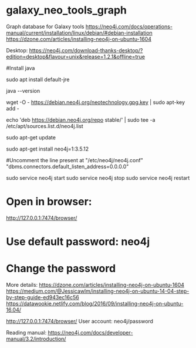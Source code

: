 # galaxy_neo_tools_graph
Graph database for Galaxy tools
https://neo4j.com/docs/operations-manual/current/installation/linux/debian/#debian-installation
https://dzone.com/articles/installing-neo4j-on-ubuntu-1604

Desktop:
https://neo4j.com/download-thanks-desktop/?edition=desktop&flavour=unix&release=1.2.1&offline=true


#Install java

sudo apt install default-jre

java --version

wget -O - https://debian.neo4j.org/neotechnology.gpg.key | sudo apt-key add -

echo 'deb https://debian.neo4j.org/repo stable/' | sudo tee -a /etc/apt/sources.list.d/neo4j.list

sudo apt-get update

sudo apt-get install neo4j=1:3.5.12

#Uncomment the line present at "/etc/neo4j/neo4j.conf"
"dbms.connectors.default_listen_address=0.0.0.0"

sudo service neo4j start
sudo service neo4j stop
sudo service neo4j restart

# Open in browser:
http://127.0.0.1:7474/browser/

# Use default password: neo4j
# Change the password


More details:
https://dzone.com/articles/installing-neo4j-on-ubuntu-1604
https://medium.com/@Jessicawlm/installing-neo4j-on-ubuntu-14-04-step-by-step-guide-ed943ec16c56
https://datawookie.netlify.com/blog/2016/09/installing-neo4j-on-ubuntu-16.04/

http://127.0.0.1:7474/browser/
User account: neo4j/password

Reading manual:
https://neo4j.com/docs/developer-manual/3.2/introduction/
